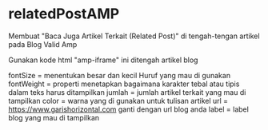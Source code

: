 # relatedPostAMP
Membuat "Baca Juga Artikel Terkait (Related Post)" di tengah-tengan artikel pada Blog Valid Amp

Gunakan kode html "amp-iframe" ini ditengah artikel blog
<amp-iframe frameborder='0' height='345' layout='fixed-height' sandbox='allow-scripts allow-same-origin allow-modals allow-popups' src='https://rawcdn.githack.com/omRangga/relatedPostAMP/1bb76586fbd60166967a093ecbe39d2b44571861/relatedPostValidAMP.html?fontSize=16px&fontWeight=700&jumlah=3&color=04549d&url=https://www.garishorizontal.com/&label=Blogger'><amp-img height='484' layout='fixed-height' noloading='' placeholder='' src='https://1.bp.blogspot.com/-x1yVa6ztsWY/WyHFPLG0uLI/AAAAAAAAyIg/3C5Lb5EjGywOPzO_XSwK1XTu6VlBZE4SgCLcBGAs/s1600/back-iframe.png' width='auto'></amp-img></amp-iframe>


fontSize = menentukan besar dan kecil Huruf yang mau di gunakan
fontWeight = properti menetapkan bagaimana karakter tebal atau tipis dalam teks harus ditampilkan
jumlah = jumlah artikel terkait yang mau di tampilkan
color = warna yang di gunakan untuk tulisan artikel
url = https://www.garishorizontal.com ganti dengan url blog anda
label = label blog yang mau di tampilkan
